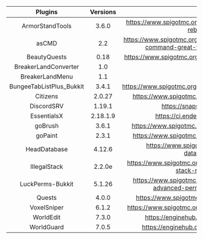 |         Plugins        |        Versions       |                                                Links                                               |
| :--------------------: | :-------------------: | :------------------------------------------------------------------------------------------------: |
|      ArmorStandTools   |         3.6.0         | https://www.spigotmc.org/resources/armor-stand-tools-reborn.82724/ |
|          asCMD         |          2.2          | https://www.spigotmc.org/resources/ascmd-armor-stand-command-great-for-lobby-servers.41127/ |
|       BeautyQuests     |          0.18         | https://www.spigotmc.org/resources/beautyquests.39255/ |
|   BreakerLandConverter |          1.0          |  |
|     BreakerLandMenu    |           1.1         |  |
|BungeeTabListPlus_Bukkit|         3.4.1         | https://www.spigotmc.org/resources/bungeetablistplus.313/ |
|         Citizens       |         2.0.27        | https://www.spigotmc.org/resources/citizens.13811/ |
|        DiscordSRV      |         1.19.1        | https://snapshot.discordsrv.com/ |
|       EssentialsX      |        2.18.1.9       | https://ci.ender.zone/job/EssentialsX/ |
|         goBrush        |         3.6.1         | https://www.spigotmc.org/resources/gobrush.23118/ |
|         goPaint        |         2.3.1         | https://www.spigotmc.org/resources/gopaint.27717/ |
|      HeadDatabase      |         4.12.6        | https://www.spigotmc.org/resources/head-database.14280/ |
|      IllegalStack      |         2.2.0e        | https://www.spigotmc.org/resources/dupe-fixes-illegal-stack-remover.44411/ |
|    LuckPerms-Bukkit    |         5.1.26        | https://www.spigotmc.org/resources/luckperms-an-advanced-permissions-plugin.28140/ |
|         Quests         |         4.0.0         | https://www.spigotmc.org/resources/quests.3711/ |
|       VoxelSniper      |         6.1.2         | https://www.spigotmc.org/resources/voxelsniper.76791/ |
|        WorldEdit       |          7.3.0        | https://enginehub.org/worldedit/#downloads |
|        WorldGuard      |          7.0.5        | https://enginehub.org/worldguard/#downloads |